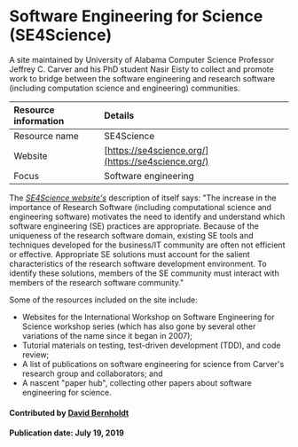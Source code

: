 # Software Engineering for Science (SE4Science)

A site maintained by University of Alabama Computer Science Professor Jeffrey C. Carver and his PhD student Nasir Eisty to collect and promote work to bridge between the software engineering and research software (including computation science and engineering) communities.

Resource information | Details
:--- | :--- 
Resource name  | SE4Science
Website | [https://se4science.org/](https://se4science.org/)
Focus | Software engineering

The *[SE4Science website's](https://se4science.org/)* description of itself says: "The increase in the importance of Research Software (including computational science and engineering software) motivates the need to identify and understand which software engineering (SE) practices are appropriate. Because of the uniqueness of the research software domain, existing SE tools and techniques developed for the business/IT community are often not efficient or effective. Appropriate SE solutions must account for the salient characteristics of the research software development environment. To identify these solutions, members of the SE community must interact with members of the research software community."

Some of the resources included on the site include:
- Websites for the International Workshop on Software Engineering for Science workshop series (which has also gone by several other variations of the name since it began in 2007);
- Tutorial materials on testing, test-driven development (TDD), and code review;
- A list of publications on software engineering for science from Carver's research group and collaborators; and
- A nascent "paper hub", collecting other papers about software engineering for science.

#### Contributed by [David Bernholdt](http://github.com/bernhold)

#### Publication date: July 19, 2019

<!---
Publish: yes
Publication date: 2018-11-06
RSS update: 2018-11-06
Categories: planning, reliability, collaboration
Topics: software engineering, testing, projects and organizations
Tags: workshop-series
Level: 2
Prerequisites: defaults
Aggregate: none
--->
